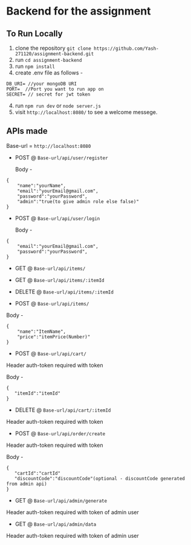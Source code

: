 # Backend for the assignment

## To Run Locally
1. clone the repository `git clone https://github.com/Yash-271120/assignment-backend.git`
2. run `cd assignment-backend`
3. run `npm install`
3. create .env file as follows - 
```
DB_URI= //your mongoDB URI
PORT=  //Port you want to run app on
SECRET= // secret for jwt token
```
4. run `npm run dev` or `node server.js`
5. visit `http://localhost:8080/` to see a welcome messege.


## APIs made 

Base-url = `http://localhost:8080`

- POST @ `Base-url/api/user/register`

  Body - 
```
{
    "name":"yourName",
    "email":"yourEmail@gmail.com",
    "password":"yourPassword",
    "admin":"true(to give admin role else false)"
}
```

- POST @ `Base-url/api/user/login`

  Body - 
```
{
    "email":"yourEmail@gmail.com",
    "password":"yourPassword",
}
```

- GET @ `Base-url/api/items/`


- GET @ `Base-url/api/items/:itemId`

- DELETE @ `Base-url/api/items/:itemId`

- POST @ `Base-url/api/items/`

Body - 
```
{
    "name":"ItemName",
    "price":"itemPrice(Number)"
}
```
- POST @ `Base-url/api/cart/`

Header auth-token required with token 

Body - 
```
{
   "itemId":"itemId"
}
```

- DELETE @ `Base-url/api/cart/:itemId`

Header auth-token required with token 

- POST @ `Base-url/api/order/create`

Header auth-token required with token 

Body - 
```
{
   "cartId":"cartId"
   "discountCode":"discountCode"(optional - discountCode generated from admin api)
}
```

- GET @ `Base-url/api/admin/generate`

Header auth-token required with token of admin user

- GET @ `Base-url/api/admin/data`

Header auth-token required with token of admin user




